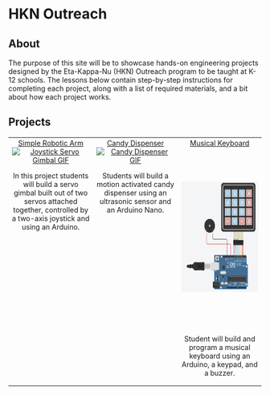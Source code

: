 # HKN Outreach

## About

The purpose of this site will be to showcase hands-on engineering projects designed by the Eta-Kappa-Nu (HKN) Outreach program to be taught at K-12 schools. The lessons below contain step-by-step instructions for completing each project, along with a list of required materials, and a bit about how each project works.

## Projects

<table>
    <tbody>
        <tr>
            <td style="text-align:center; vertical-align:top; width:268px;">
                <a href="https://ucsd-hkn-outreach.github.io/Website/projects/joystick-servo-gimbal">Simple Robotic Arm</a>
                <br>
                <a href="https://ucsd-hkn-outreach.github.io/Website/projects/joystick-servo-gimbal"> <img src="./media/joystick-servo-gimbal.gif" alt="Joystick Servo Gimbal GIF" width="200" height="356"> </a> <br> <p>In this project students will build a servo gimbal built out of two servos attached together, controlled by a two-axis joystick and using an Arduino.</p>
            </td>
            <td style="text-align:center; vertical-align:top; width:268px;">
                <a href="https://ucsd-hkn-outreach.github.io/Website/projects/candy-dispenser">Candy Dispenser</a>
                <br>
                <a href="https://ucsd-hkn-outreach.github.io/Website/projects/candy-dispenser"> <img src="./media/candy-dispenser.gif" alt="Candy Dispenser GIF" width="200" height="356"> </a> <br> <p>Students will build a motion activated candy dispenser using an ultrasonic sensor and an Arduino Nano.</p>
            </td>
            <td style="text-align:center; vertical-align:top; width:268px;">
                <a href="https://ucsd-hkn-outreach.github.io/Website/projects/musical-keyboard">Musical Keyboard</a>
                <br>
                <a href="https://ucsd-hkn-outreach.github.io/Website/projects/musical-keyboard"> <img style="margin-top:68px; margin-bottom:68px;" src="./media/musical-keyboard-no-breadboard.png" alt="Musical Keyboard Diagram" width="200" height="220"> </a> <br> <p>Student will build and program a musical keyboard using an Arduino, a keypad, and a buzzer.</p>
            </td>
        </tr>
    </tbody>
</table>
